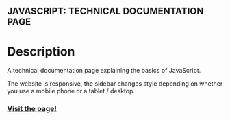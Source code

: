 ## JAVASCRIPT: TECHNICAL DOCUMENTATION PAGE

# Description
A technical documentation page explaining the basics of JavaScript.

The website is responsive, the sidebar changes style depending on whether you use a mobile phone or a tablet / desktop.

### [Visit the page!](https://turavinin.github.io/product-landing-page/)
